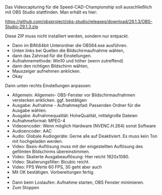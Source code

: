Das Videocapturing für die Speed-CAD-Championship soll ausschließlich mit OBS Studio stattfinden.
Man erhält es hier: 

https://github.com/obsproject/obs-studio/releases/download/29.1.3/OBS-Studio-29.1.3.zip

Diese ZIP muss nicht installiert werden, sondern nur entpackt. 
* Dann im BIN\64bit Unterordner die OBS64.exe ausführen. 
* Unten links bei Quellen die Bildschirmaufnahme wählen, 
* dann das Zahnrad für die Einstellungen. 
* Aufnahmemethode: Win10 und höher (wenn zutreffend) 
* dann den richtigen Bildschirm wählen, 
* Mauszeiger aufnehmen anklicken. 
* Okay

Dann unten rechts Einstellungen anpassen:
* Allgemein: Allgemein- OBS-Fenster vor Bildschirmaufnahmen verstecken anklicken. ggf. bestätigen
* Ausgabe: Aufnahme - Aufnahmepfad: Passenden Ordner für die Ausgabe wählen.
* Ausgabe: Aufnahmequalität: HoheQualität, mittelgroße Dateien
* Aufnahmeformat: MPEG-4
* Videoencoder:  Wenn möglich Hardware (NVENC.H.264) sonst Software
* Audioencoder: AAC
* Audio: Globale Audiogeräte: Gerne alle auf Deaktiviert. Es muss kein Ton mit hochgeladen werden.
* Video: Basis-Auflösung muss mit der eingestellten Auflösung des gefilmten Bildschirms übereinstimmen.
* Video: Skalierte Ausgabeauflösung: Hier reicht 1920x1080.
* Video: Skalierungsfilter: Bicubic reicht.
* Video: FPS Werte 60 FPS, 30 geht aber auch
* Mit OK bestätigen. Vorbereitungen fertig.
* 
* Dann beim Loslaufen: Aufnahme starten, OBS Fenster minimieren.
* Zum Stoppen 

